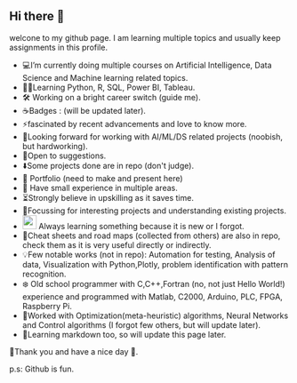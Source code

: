 ## Hi there 👋
welcone to my github page. I am learning multiple topics and usually keep assignments in this profile.
- 💻I’m currently doing multiple courses on Artificial Intelligence, Data Science and Machine learning related topics.
- 👨‍💻Learning Python, R, SQL, Power BI, Tableau.
- 🛠 Working on a bright career switch (guide me).
- ☕Badges : (will be updated later).
- ⚡️fascinated by recent advancements and love to know more.
- 🔭Looking forward for working with AI/ML/DS related projects (noobish, but hardworking).
- 💬Open to suggestions.
- ⬇️Some projects done are in repo (don't judge).
- 🍕 Portfolio (need to make and present here)
- 📜 Have small experience in multiple areas.
- ⏳Strongly believe in upskilling as it saves time.
- 🎯Focussing for interesting projects and understanding existing projects.
- <img src="https://github.com/rsmaayon/rsmaayon/assets/116261236/f9df529b-cc10-473e-9ba0-e4fa966acf21" width="25"> Always learning something because it is new or I forgot.
- 💯Cheat sheets and road maps (collected from others) are also in repo, check them as it is very useful directly or indirectly.
- 💡Few notable works (not in repo): Automation for testing, Analysis of data, Visualization with Python,Plotly, problem identification with pattern recognition.
- ❄️ Old school programmer with C,C++,Fortran (no, not just Hello World!) experience and programmed with Matlab, C2000, Arduino, PLC, FPGA, Raspberry Pi.
- 🧩Worked with Optimization(meta-heuristic) algorithms, Neural Networks and Control algorithms (I forgot few others, but will update later).
- 📍Learning markdown too, so will update this page later.


🌟Thank you and have a nice day 🌟.

p.s: Github is fun.
<!--
**rsmaayon/rsmaayon** is a ✨ _special_ ✨ repository because its `README.md` (this file) appears on your GitHub profile.

Here are some ideas to get you started:

- 🔭 I’m currently working on ...
- 🌱 I’m currently learning ...
- 👯 I’m looking to collaborate on ...
- 🤔 I’m looking for help with ...
- 💬 Ask me about ...
- 📫 How to reach me: ...
- 😄 Pronouns: ...
- ⚡ Fun fact: ...
-->
